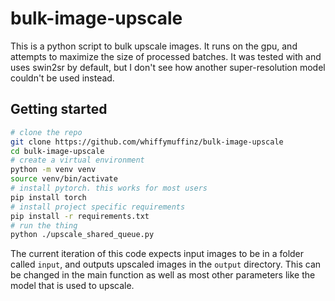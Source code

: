 # bulk-image-upscale

This is a python script to bulk upscale images. It runs on the gpu, and attempts to maximize the size of processed batches. It was tested with and uses swin2sr by default, but I don't see how another super-resolution model couldn't be used instead.

## Getting started

```bash
# clone the repo
git clone https://github.com/whiffymuffinz/bulk-image-upscale
cd bulk-image-upscale
# create a virtual environment
python -m venv venv
source venv/bin/activate
# install pytorch. this works for most users
pip install torch
# install project specific requirements
pip install -r requirements.txt
# run the thing
python ./upscale_shared_queue.py
```

The current iteration of this code expects input images to be in a folder called `input`, and outputs upscaled images in the `output` directory.
This can be changed in the main function as well as most other parameters like the model that is used to upscale.
